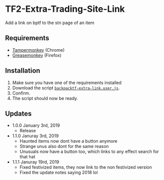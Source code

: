 # TF2-Extra-Trading-Site-Link
Add a link on bptf to the stn page of an item

## Requirements
* [Tampermonkey](https://chrome.google.com/webstore/detail/tampermonkey/dhdgffkkebhmkfjojejmpbldmpobfkfo?hl=en) (Chrome)
* [Greasemonkey](https://addons.mozilla.org/en-us/firefox/addon/greasemonkey/) (Firefox)

## Installation
1. Make sure you have one of the requirements installed
2. Download the script [`backpacktf-extra-link.user.js`](backpacktf-extra-link.user.js?raw=true).
3. Confirm.
4. The script should now be ready.

## Updates
* 1.0.0 January 3rd, 2019
  * Release
* 1.1.0 Januray 3rd, 2019
  * Haunted items now dont have a button anymore
  * Strange unus also dont for the same reason
  * Unusuals now have a button too, which links to any effect search for that hat
* 1.1.1 Januray 19rd, 2019
  * Fixed festivized items, they now link to the non festivized version
  * Fixed the update notes saying 2018 lol
